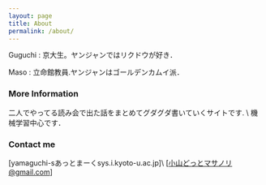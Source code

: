 ```yaml
---
layout: page
title: About
permalink: /about/
---
```




Guguchi : 京大生。ヤンジャンではリクドウが好き．


Maso : 立命館教員.ヤンジャンはゴールデンカムイ派．

### More Information


二人でやってる読み会で出た話をまとめてグダグダ書いていくサイトです. \\
機械学習中心です．



### Contact me
[yamaguchi-sあっとまーくsys.i.kyoto-u.ac.jp]\\
[小山どっとマサノリ@gmail.com]
